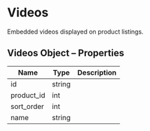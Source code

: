 # <span class="jumptarget"> Videos </span>

Embedded videos displayed on product listings.

## <span class="jumptarget"> Videos Object – Properties </span>

| Name | Type | Description |
| --- | --- | --- |
| id | string |
| product_id | int |
| sort_order | int |
| name | string |
